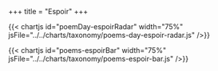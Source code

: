 +++
title = "Espoir"
+++

{{< chartjs id="poemDay-espoirRadar" width="75%" jsFile="../../charts/taxonomy/poems-day-espoir-radar.js" />}}

{{< chartjs id="poems-espoirBar" width="75%" jsFile="../../charts/taxonomy/poems-espoir-bar.js" />}}
